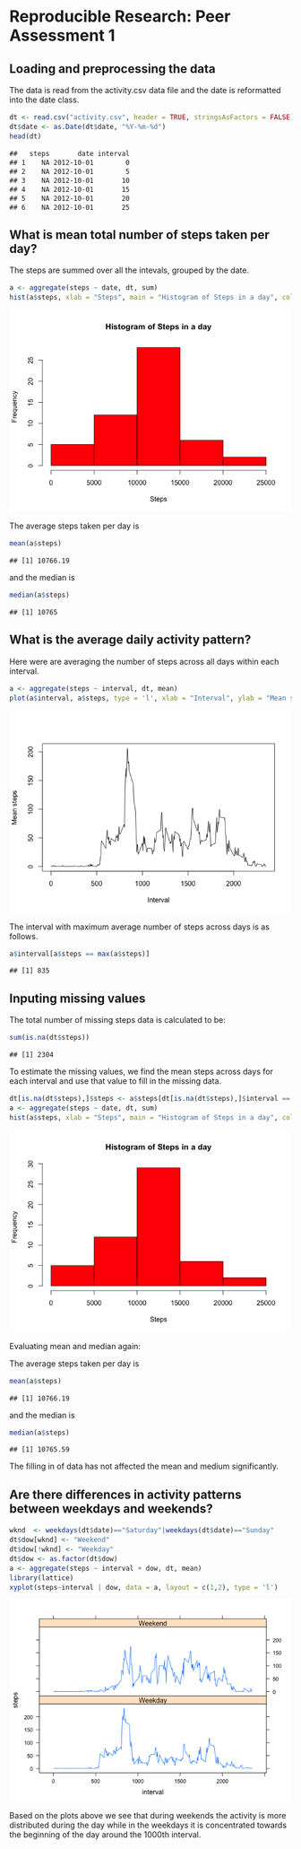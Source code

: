 # Reproducible Research: Peer Assessment 1


## Loading and preprocessing the data

The data is read from the activity.csv data file and the date is reformatted into the date class.

```r
dt <- read.csv("activity.csv", header = TRUE, stringsAsFactors = FALSE)
dt$date <- as.Date(dt$date, "%Y-%m-%d")
head(dt)
```

```
##   steps       date interval
## 1    NA 2012-10-01        0
## 2    NA 2012-10-01        5
## 3    NA 2012-10-01       10
## 4    NA 2012-10-01       15
## 5    NA 2012-10-01       20
## 6    NA 2012-10-01       25
```

## What is mean total number of steps taken per day?

The steps are summed over all the intevals, grouped by the date.

```r
a <- aggregate(steps ~ date, dt, sum)
hist(a$steps, xlab = "Steps", main = "Histogram of Steps in a day", col = "Red")
```

![](PA1_template_files/figure-html/unnamed-chunk-2-1.png) 

The average steps taken per day is 

```r
mean(a$steps)
```

```
## [1] 10766.19
```

and the median is 

```r
median(a$steps)
```

```
## [1] 10765
```

## What is the average daily activity pattern?

Here were are averaging the number of steps across all days within each interval.

```r
a <- aggregate(steps ~ interval, dt, mean)
plot(a$interval, a$steps, type = 'l', xlab = "Interval", ylab = "Mean steps")
```

![](PA1_template_files/figure-html/unnamed-chunk-5-1.png) 

The interval with maximum average number of steps across days is as follows.

```r
a$interval[a$steps == max(a$steps)]
```

```
## [1] 835
```

## Inputing missing values

The total number of missing steps data is calculated to be:

```r
sum(is.na(dt$steps))
```

```
## [1] 2304
```

To estimate the missing values, we find the mean steps across days for each interval and use that value to fill in the missing data.


```r
dt[is.na(dt$steps),]$steps <- a$steps[dt[is.na(dt$steps),]$interval == a$interval]
a <- aggregate(steps ~ date, dt, sum)
hist(a$steps, xlab = "Steps", main = "Histogram of Steps in a day", col = "Red")
```

![](PA1_template_files/figure-html/unnamed-chunk-8-1.png) 

Evaluating mean and median again:

The average steps taken per day is 

```r
mean(a$steps)
```

```
## [1] 10766.19
```

and the median is 


```r
median(a$steps)
```

```
## [1] 10765.59
```

The filling in of data has not affected the mean and medium significantly.

## Are there differences in activity patterns between weekdays and weekends?

```r
wknd  <- weekdays(dt$date)=="Saturday"|weekdays(dt$date)=="Sunday"
dt$dow[wknd] <- "Weekend"
dt$dow[!wknd] <- "Weekday"
dt$dow <- as.factor(dt$dow)
a <- aggregate(steps ~ interval + dow, dt, mean)
library(lattice)
xyplot(steps~interval | dow, data = a, layout = c(1,2), type = 'l')
```

![](PA1_template_files/figure-html/unnamed-chunk-11-1.png) 

Based on the plots above we see that during weekends the activity is more distributed during the day while in the weekdays it is concentrated towards the beginning of the day around the 1000th interval.
